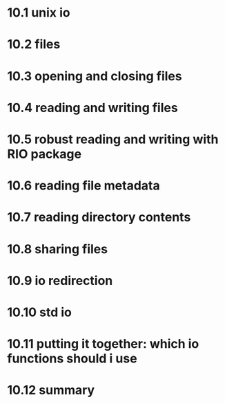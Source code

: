 
# 10.1 unix io


# 10.2 files


# 10.3 opening and closing files


# 10.4 reading and writing files


# 10.5 robust reading and writing with RIO package


# 10.6 reading file metadata


# 10.7 reading directory contents


# 10.8 sharing files


# 10.9 io redirection


# 10.10 std io


# 10.11 putting it together: which io functions should i use


# 10.12 summary
